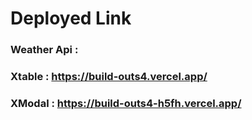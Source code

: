 # Deployed Link

### Weather Api :

### Xtable : https://build-outs4.vercel.app/

### XModal : https://build-outs4-h5fh.vercel.app/
